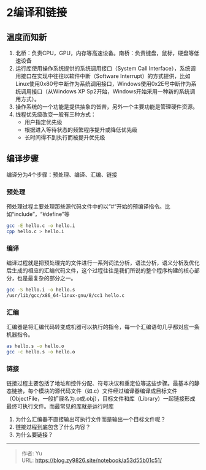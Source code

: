 # 2编译和链接


<!--more-->
## 温度而知新
1. 北桥：负责CPU，GPU，内存等高速设备。南桥：负责键盘，鼠标，硬盘等低速设备
2. 运行库使用操作系统提供的系统调用接口（System Call Interface），系统调用接口在实现中往往以软件中断（Software Interrupt）的方式提供，比如Linux使用0x80号中断作为系统调用接口，Windows使用0x2E号中断作为系统调用接口（从Windows XP Sp2开始，Windows开始采用一种新的系统调用方式）。
3. 操作系统的一个功能是提供抽象的皆苦，另外一个主要功能是管理硬件资源。
4. 线程优先级改变一般有三种方式：
   - 用户指定优先级
   - 根据进入等待状态的频繁程序提升或降低优先级
   - 长时间得不到执行而被提升优先级

## 编译步骤
编译分为4个步骤：预处理、编译、汇编、链接
### 预处理
预处理过程主要处理那些源代码文件中的以“#”开始的预编译指令。比如“include”，“#define”等
```bash {title="预处理"}
gcc -E hello.c -o hello.i
cpp hello.c > hello.i
```

### 编译
编译过程就是把预处理完的文件进行一系列词法分析，语法分析，语义分析及优化后生成的相应的汇编代码文件，这个过程往往是我们所说的整个程序构建的核心部分，也是最复杂的部分之一。
```bash {title="编译"}
gcc -S hello.i -o hello.s
/usr/lib/gcc/x86_64-linux-gnu/8/cc1 hello.c
```

### 汇编
汇编器是将汇编代码转变成机器可以执行的指令，每一个汇编语句几乎都对应一条机器指令。
```bash {title="汇编"}
as hello.s -o hello.o
gcc -c hello.s -o hello.o
```

### 链接
链接过程主要包括了地址和控件分配、符号决议和重定位等这些步骤。最基本的静态链接，每个模块的源代码文件（如.c）文件经过编译器编译成目标文件（ObjectFile，一般扩展名为.o或.obj），目标文件和库（Library）一起链接形成最终可执行文件。而最常见的库就是运行时库
1. 为什么汇编器不直接输出可执行文件而是输出一个目标文件呢？
2. 链接过程到底包含了什么内容？
3. 为什么要链接？

---

> 作者: Yu  
> URL: https://blog.zy9826.site/notebook/a53d55b01c51/  

